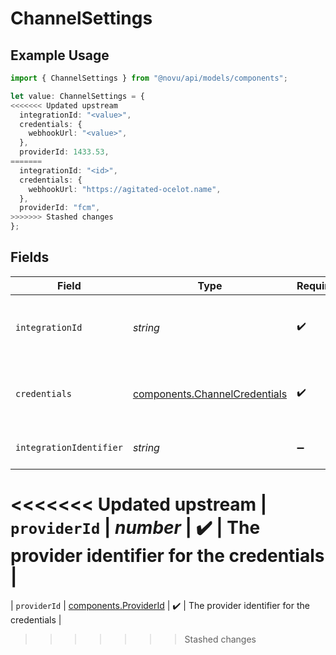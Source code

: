# ChannelSettings

## Example Usage

```typescript
import { ChannelSettings } from "@novu/api/models/components";

let value: ChannelSettings = {
<<<<<<< Updated upstream
  integrationId: "<value>",
  credentials: {
    webhookUrl: "<value>",
  },
  providerId: 1433.53,
=======
  integrationId: "<id>",
  credentials: {
    webhookUrl: "https://agitated-ocelot.name",
  },
  providerId: "fcm",
>>>>>>> Stashed changes
};
```

## Fields

| Field                                                                          | Type                                                                           | Required                                                                       | Description                                                                    |
| ------------------------------------------------------------------------------ | ------------------------------------------------------------------------------ | ------------------------------------------------------------------------------ | ------------------------------------------------------------------------------ |
| `integrationId`                                                                | *string*                                                                       | :heavy_check_mark:                                                             | Id of the integration that is used for this channel                            |
| `credentials`                                                                  | [components.ChannelCredentials](../../models/components/channelcredentials.md) | :heavy_check_mark:                                                             | Credentials payload for the specified provider                                 |
| `integrationIdentifier`                                                        | *string*                                                                       | :heavy_minus_sign:                                                             | The integration identifier                                                     |
<<<<<<< Updated upstream
| `providerId`                                                                   | *number*                                                                       | :heavy_check_mark:                                                             | The provider identifier for the credentials                                    |
=======
| `providerId`                                                                   | [components.ProviderId](../../models/components/providerid.md)                 | :heavy_check_mark:                                                             | The provider identifier for the credentials                                    |
>>>>>>> Stashed changes
